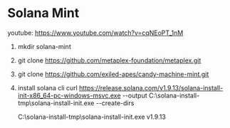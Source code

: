 # Solana Mint

youtube: https://www.youtube.com/watch?v=cqNEoPT_1nM

1. mkdir solana-mint
2. git clone https://github.com/metaplex-foundation/metaplex.git
3. git clone https://github.com/exiled-apes/candy-machine-mint.git
4. install solana cli
   curl https://release.solana.com/v1.9.13/solana-install-init-x86_64-pc-windows-msvc.exe --output C:\solana-install-tmp\solana-install-init.exe --create-dirs

   C:\solana-install-tmp\solana-install-init.exe v1.9.13
